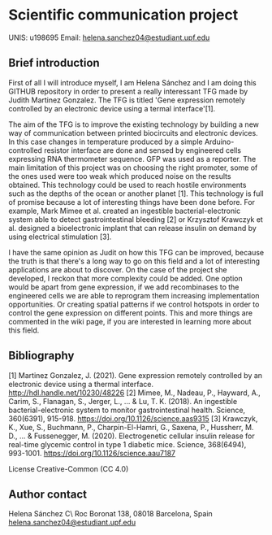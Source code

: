 # Scientific communication project
UNIS: u198695 
Email: helena.sanchez04@estudiant.upf.edu
## Brief introduction
First of all I will introduce myself, I am Helena Sánchez and I am doing this GITHUB repository in order to present a really interessant TFG made by Judith Martinez Gonzalez. The TFG is titled 'Gene expression remotely controlled by an electronic device using a termal interface'[1].

The aim of the TFG is to improve the existing technology by building a new way of communication between printed biocircuits and electronic devices. In this case changes in temperature produced by a simple Arduino-controlled resistor interface are done and sensed by engineered cells expressing RNA thermometer sequence. GFP was used as a reporter.
The main limitation of this project was on choosing the right promoter, some of the ones used were too weak which produced noise on the results obtained.
This technology could be used to reach hostile environments such as the depths of the ocean or another planet [1].
This technology is full of promise because a lot of interesting things have been done before. For example, Mark Mimee et al. created an ingestible bacterial-electronic system able to detect gastrointestinal bleeding [2] or Krzysztof Krawczyk et al. designed a bioelectronic implant that can release insulin on demand by using electrical stimulation [3].

I have the same opinion as Judit on how this TFG can be improved, because the truth is that there's a long way to go on this field and a lot of interesting applications are about to discover. On the case of the project she developed, I reckon that more complexity could be added. One option would be apart from gene expression, if we add recombinases to the engineered cells we are able to reprogram them increasing implementation opportunities. Or creating spatial patterns if we control hotspots in order to control the gene expression on different points. This and more things are commented in the wiki page, if you are interested in learning more about this field.



## Bibliography
[1] Martinez Gonzalez, J. (2021). Gene expression remotely controlled by an electronic device using a thermal interface. http://hdl.handle.net/10230/48226
[2] Mimee, M., Nadeau, P., Hayward, A., Carim, S., Flanagan, S., Jerger, L., ... & Lu, T. K. (2018). An ingestible bacterial-electronic system to monitor gastrointestinal health. Science, 360(6391), 915-918. https://doi.org/10.1126/science.aas9315
[3] Krawczyk, K., Xue, S., Buchmann, P., Charpin-El-Hamri, G., Saxena, P., Hussherr, M. D., ... & Fussenegger, M. (2020). Electrogenetic cellular insulin release for real-time glycemic control in type 1 diabetic mice. Science, 368(6494), 993-1001. https://doi.org/10.1126/science.aau7187

License Creative-Common (CC 4.0)

## Author contact
Helena Sánchez
C\ Roc Boronat 138,
08018 Barcelona, Spain
helena.sanchez04@estudiant.upf.edu
